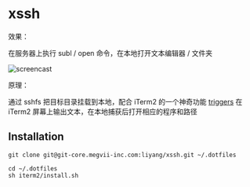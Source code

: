 xssh
===

效果：

在服务器上执行 subl / open 命令，在本地打开文本编辑器 / 文件夹

![screencast](xssh-demo.gif)

原理：

通过 sshfs 把目标目录挂载到本地，配合 iTerm2 的一个神奇功能 [triggers](https://www.iterm2.com/documentation-triggers.html) 在 iTerm2 屏幕上输出文本，在本地捕获后打开相应的程序和路径

Installation
---

```
git clone git@git-core.megvii-inc.com:liyang/xssh.git ~/.dotfiles

cd ~/.dotfiles
sh iterm2/install.sh
```
